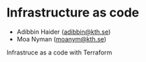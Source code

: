 # Infrastructure as code

- Adibbin Haider (adibbin@kth.se)
- Moa Nyman (moanym@kth.se)

Infrastruce as a code with Terraform
